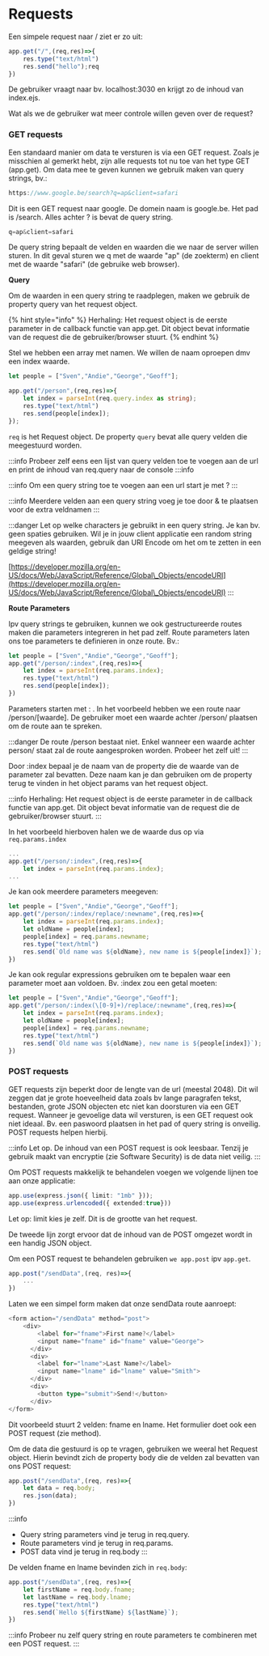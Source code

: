 # Requests

Een simpele request naar / ziet er zo uit:

```typescript
app.get("/",(req,res)=>{
    res.type("text/html")
    res.send("hello");req
})
```

De gebruiker vraagt naar bv. localhost:3030 en krijgt zo de inhoud van index.ejs.

Wat als we de gebruiker wat meer controle willen geven over de request?

### **GET requests**

Een standaard manier om data te versturen is via een GET request. Zoals je misschien al gemerkt hebt, zijn alle requests tot nu toe van het type GET (app.get). Om data mee te geven kunnen we gebruik maken van query strings, bv.:

```typescript
https://www.google.be/search?q=ap&client=safari
```

Dit is een GET request naar google. De domein naam is google.be. Het pad is /search. Alles achter ? is bevat de query string.

```typescript
q=ap&client=safari
```

De query string bepaalt de velden en waarden die we naar de server willen sturen. In dit geval sturen we q met de waarde "ap" (de zoekterm) en client met de waarde "safari" (de gebruike web browser).&#x20;

**Query**

Om de waarden in een query string te raadplegen, maken we gebruik de property query van het request object.

{% hint style="info" %}
Herhaling: Het request object is de eerste parameter in de callback functie van app.get. Dit object bevat informatie van de request die de gebruiker/browser stuurt.
{% endhint %}

Stel we hebben een array met namen. We willen de naam oproepen dmv een index waarde.&#x20;

```typescript
let people = ["Sven","Andie","George","Geoff"];

app.get("/person",(req,res)=>{
    let index = parseInt(req.query.index as string);
    res.type("text/html")
    res.send(people[index]);
});
```

`req` is het Request object. De property `query` bevat alle query velden die meegestuurd worden.&#x20;

:::info
Probeer zelf eens een lijst van query velden toe te voegen aan de url en print de inhoud van req.query naar de console
:::info

:::info
Om een query string toe te voegen aan een url start je met ?
:::

:::info
Meerdere velden aan een query string voeg je toe door & te plaatsen voor de extra veldnamen
:::

:::danger
Let op welke characters je gebruikt in een query string. Je kan bv. geen spaties gebruiken. Wil je in jouw client applicatie een random string meegeven als waarden, gebruik dan URI Encode om het om te zetten in een geldige string!

[https://developer.mozilla.org/en-US/docs/Web/JavaScript/Reference/Global\_Objects/encodeURI](https://developer.mozilla.org/en-US/docs/Web/JavaScript/Reference/Global\_Objects/encodeURI)
:::

**Route Parameters**

Ipv query strings te gebruiken, kunnen we ook gestructureerde routes maken die parameters integreren in het pad zelf. Route parameters laten ons toe parameters te definieren in onze route. Bv.:

```typescript
let people = ["Sven","Andie","George","Geoff"];
app.get("/person/:index",(req,res)=>{
    let index = parseInt(req.params.index);
    res.type("text/html")
    res.send(people[index]);
})
```

Parameters starten met : . In het voorbeeld hebben we een route naar /person/\[waarde]. De gebruiker moet een waarde achter /person/ plaatsen om de route aan te spreken.&#x20;

:::danger
De route /person bestaat niet. Enkel wanneer een waarde achter person/ staat zal de route aangesproken worden. Probeer het zelf uit!
:::

Door :index bepaal je de naam van de property die de waarde van de parameter zal bevatten. Deze naam kan je dan gebruiken om de property terug te vinden in het object params van het request object.

:::info
Herhaling: Het request object is de eerste parameter in de callback functie van app.get. Dit object bevat informatie van de request die de gebruiker/browser stuurt.
:::

In het voorbeeld hierboven halen we de waarde dus op via `req.params.index`

```typescript
...
app.get("/person/:index",(req,res)=>{
    let index = parseInt(req.params.index);
...
```

Je kan ook meerdere parameters meegeven:

```typescript
let people = ["Sven","Andie","George","Geoff"];
app.get("/person/:index/replace/:newname",(req,res)=>{
    let index = parseInt(req.params.index);
    let oldName = people[index];
    people[index] = req.params.newname;
    res.type("text/html")
    res.send(`Old name was ${oldName}, new name is ${people[index]}`);
})
```

Je kan ook regular expressions gebruiken om te bepalen waar een parameter moet aan voldoen. Bv. :index zou een getal moeten:

```typescript
let people = ["Sven","Andie","George","Geoff"];
app.get("/person/:index(\[0-9]+)/replace/:newname",(req,res)=>{
    let index = parseInt(req.params.index);
    let oldName = people[index];
    people[index] = req.params.newname;
    res.type("text/html")
    res.send(`Old name was ${oldName}, new name is ${people[index]}`);
})
```

### POST requests

GET requests zijn beperkt door de lengte van de url (meestal 2048). Dit wil zeggen dat je grote hoeveelheid data zoals bv lange paragrafen tekst, bestanden, grote JSON objecten etc niet kan doorsturen via een GET request. Wanneer je gevoelige data wil versturen, is een GET request ook niet ideaal. Bv. een paswoord plaatsen in het pad of query string is onveilig. POST requests helpen hierbij.

:::info
Let op. De inhoud van een POST request is ook leesbaar. Tenzij je gebruik maakt van encryptie (zie Software Security) is de data niet veilig.
:::

Om POST requests makkelijk te behandelen voegen we volgende lijnen toe aan onze applicatie:

```typescript
app.use(express.json({ limit: "1mb" }));
app.use(express.urlencoded({ extended:true}))
```

Let op: limit kies je zelf. Dit is de grootte van het request.

De tweede lijn zorgt ervoor dat de inhoud van de POST omgezet wordt in een handig JSON object.&#x20;

Om een POST request te behandelen gebruiken `we app.post` ipv `app.get`.

```typescript
app.post("/sendData",(req, res)=>{
    ...
})
```

Laten we een simpel form maken dat onze sendData route aanroept:

```typescript
<form action="/sendData" method="post">
    <div>
        <label for="fname">First name?</label>
        <input name="fname" id="fname" value="George">
      </div>
      <div>
        <label for="lname">Last Name?</label>
        <input name="lname" id="lname" value="Smith">
      </div>
      <div>
        <button type="submit">Send!</button>
      </div>
</form>
```

Dit voorbeeld stuurt 2 velden: fname en lname. Het formulier doet ook een POST request (zie method).

Om de data die gestuurd is op te vragen, gebruiken we weeral het Request object. Hierin bevindt zich de property body die de velden zal bevatten van ons POST request:

```typescript
app.post("/sendData",(req, res)=>{
    let data = req.body;
    res.json(data);
})
```

:::info
* Query string parameters vind je terug in req.query.
* Route parameters vind je terug in req.params.
* POST data vind je terug in req.body
:::

De velden fname en lname bevinden zich in `req.body`:

```typescript
app.post("/sendData",(req, res)=>{
    let firstName = req.body.fname;
    let lastName = req.body.lname;
    res.type("text/html")
    res.send(`Hello ${firstName} ${lastName}`);
})
```

:::info
Probeer nu zelf query string en route parameters te combineren met een POST request.
:::
